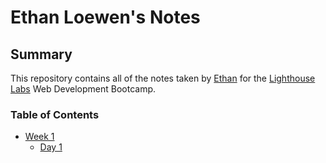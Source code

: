 # Ethan Loewen's Notes

## Summary

This repository contains all of the notes taken by [Ethan](https://github.com/ethanloewen/) for the [Lighthouse Labs](https://www.lighthouselabs.ca/) Web Development Bootcamp.

### Table of Contents
* [Week 1](/Week_1)
  * [Day 1](/Week_1/Day_1)
